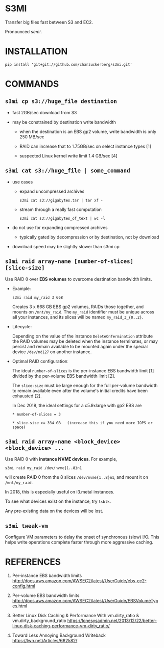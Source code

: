 # S3MI

Transfer big files fast between S3 and EC2.

Pronounced *semi*.


# INSTALLATION

`pip install 'git+git://github.com/chanzuckerberg/s3mi.git'`


# COMMANDS


## `s3mi cp s3://huge_file destination`

  - fast 2GB/sec download from S3

  - may be constrained by destination write bandwidth

    * when the destination is an EBS gp2 volume,
      write bandwidth is only 250 MB/sec

    * RAID can increase that to 1.75GB/sec
      on select instance types [1]

    * suspected Linux kernel write limit 1.4 GB/sec [4]


## `s3mi cat s3://huge_file | some_command`

  - use cases

    * expand uncompressed archives

        `s3mi cat s3://gigabytes.tar | tar xf -`

    * stream through a really fast computation

        `s3mi cat s3://gigabytes_of_text | wc -l`

  - do not use for expanding compressed archives

    * typically gated by decompression or
      by destination, not by download

  - download speed may be slightly slower than s3mi cp

## `s3mi raid array-name [number-of-slices] [slice-size]`

  Use RAID 0 over **EBS volumes** to overcome destination bandwidth limits.

  * Example:

      `s3mi raid my_raid 3 668`

    Creates 3 x 668 GB EBS gp2 volumes, RAIDs those together,
    and mounts on `/mnt/my_raid`.  The `my_raid` identifier
    must be unique across all your instances, and its
    slices will be named `my_raid_3_{0..2}`.

  * Lifecycle:

    Depending on the value of the instance `DeleteOnTermination` attribute
    the RAID volumes may be deleted when the instance terminates, or may
    persist and remain available to be mounted again under the special
    device `/dev/md127` on another instance.

  * Optimal RAID configuration:

    The ideal `number-of-slices` is the per-instance EBS bandwidth limit [1]
    divided by the per-volume EBS bandwidth limit [2].

    The `slice-size` must be large enough for the full per-volume
    bandwidth to remain available even after the volume's
    initial credits have been exhausted [2].

    In Dec 2018, the ideal settings for a c5.9xlarge with gp2 EBS are

        * number-of-slices = 3

        * slice-size >= 334 GB   (increase this if you need more IOPS or space)


## `s3mi raid array-name <block_device> <block_device> ...`

  Use RAID 0 with **instance NVME devices**.  For example,

  `s3mi raid my_raid /dev/nvme{1..8}n1`

  will create RAID 0 from the 8 slices `/dev/nvme{1..8}n1`,
  and mount it on `/mnt/my_raid`.

  In 2018, this is especially useful on i3.metal instances.

  To see what devices exist on the instance, try `lsblk`.

  Any pre-existing data on the devices will be lost.


## `s3mi tweak-vm`

  Configure VM parameters to delay the onset of synchronous (slow) I/O.
  This helps write operations complete faster through more aggressive
  caching.


# REFERENCES

  1. Per-instance EBS bandwidth limits
  http://docs.aws.amazon.com/AWSEC2/latest/UserGuide/ebs-ec2-config.html

  2. Per-volume EBS bandwidth limits
  http://docs.aws.amazon.com/AWSEC2/latest/UserGuide/EBSVolumeTypes.html

  3. Better Linux Disk Caching & Performance With vm.dirty_ratio & vm.dirty_background_ratio
  https://lonesysadmin.net/2013/12/22/better-linux-disk-caching-performance-vm-dirty_ratio/

  4. Toward Less Annoying Background Writeback
  https://lwn.net/Articles/682582/
